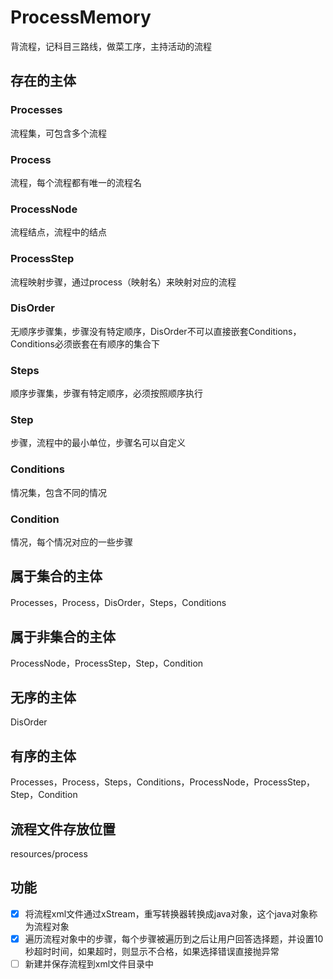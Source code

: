 # ProcessMemory
背流程，记科目三路线，做菜工序，主持活动的流程

## 存在的主体
### Processes 
流程集，可包含多个流程

### Process
流程，每个流程都有唯一的流程名

### ProcessNode 
流程结点，流程中的结点

### ProcessStep 
流程映射步骤，通过process（映射名）来映射对应的流程

### DisOrder
无顺序步骤集，步骤没有特定顺序，DisOrder不可以直接嵌套Conditions，Conditions必须嵌套在有顺序的集合下

### Steps
顺序步骤集，步骤有特定顺序，必须按照顺序执行

### Step
步骤，流程中的最小单位，步骤名可以自定义

### Conditions
情况集，包含不同的情况

### Condition
情况，每个情况对应的一些步骤

## 属于集合的主体
Processes，Process，DisOrder，Steps，Conditions

## 属于非集合的主体
ProcessNode，ProcessStep，Step，Condition

## 无序的主体
DisOrder

## 有序的主体
Processes，Process，Steps，Conditions，ProcessNode，ProcessStep，Step，Condition

## 流程文件存放位置
resources/process

## 功能
- [X] 将流程xml文件通过xStream，重写转换器转换成java对象，这个java对象称为流程对象
- [X] 遍历流程对象中的步骤，每个步骤被遍历到之后让用户回答选择题，并设置10秒超时时间，如果超时，则显示不合格，如果选择错误直接抛异常
- [ ] 新建并保存流程到xml文件目录中